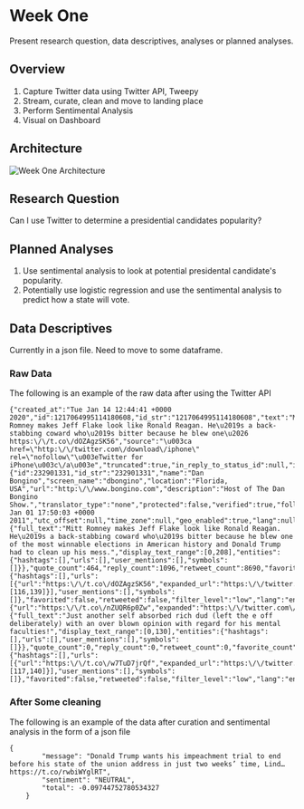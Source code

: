 # Week One

Present research question, data descriptives, analyses or planned analyses.

## Overview 

1. Capture Twitter data using Twitter API, Tweepy
2. Stream, curate, clean and move to landing place
3. Perform Sentimental Analysis
4. Visual on Dashboard 

## Architecture

![Week One Architecture](../week-one.jpg)

## Research Question

Can I use Twitter to determine a presidential candidates popularity?

## Planned Analyses

1. Use sentimental analysis to look at potential presidental candidate's popularity.
2. Potentially use logistic regression and use the sentimental analysis to predict how a state will vote.

## Data Descriptives

Currently in a json file. Need to move to some dataframe.

### Raw Data

The following is an example of the raw data after using the Twitter API

```
{"created_at":"Tue Jan 14 12:44:41 +0000 2020","id":1217064995114180608,"id_str":"1217064995114180608","text":"Mitt Romney makes Jeff Flake look like Ronald Reagan. He\u2019s a back-stabbing coward who\u2019s bitter because he blew one\u2026 https:\/\/t.co\/dOZAgzSK56","source":"\u003ca href=\"http:\/\/twitter.com\/download\/iphone\" rel=\"nofollow\"\u003eTwitter for iPhone\u003c\/a\u003e","truncated":true,"in_reply_to_status_id":null,"in_reply_to_status_id_str":null,"in_reply_to_user_id":null,"in_reply_to_user_id_str":null,"in_reply_to_screen_name":null,"user":{"id":232901331,"id_str":"232901331","name":"Dan Bongino","screen_name":"dbongino","location":"Florida, USA","url":"http:\/\/www.bongino.com","description":"Host of The Dan Bongino Show.","translator_type":"none","protected":false,"verified":true,"followers_count":1398949,"friends_count":654,"listed_count":4730,"favourites_count":56592,"statuses_count":57099,"created_at":"Sat Jan 01 17:50:03 +0000 2011","utc_offset":null,"time_zone":null,"geo_enabled":true,"lang":null,"contributors_enabled":false,"is_translator":false,"profile_background_color":"FFFFFF","profile_background_image_url":"http:\/\/abs.twimg.com\/images\/themes\/theme1\/bg.png","profile_background_image_url_https":"https:\/\/abs.twimg.com\/images\/themes\/theme1\/bg.png","profile_background_tile":false,"profile_link_color":"0084B4","profile_sidebar_border_color":"FFFFFF","profile_sidebar_fill_color":"C0DFEC","profile_text_color":"333333","profile_use_background_image":false,"profile_image_url":"http:\/\/pbs.twimg.com\/profile_images\/1085298427662077952\/G7pyO36A_normal.jpg","profile_image_url_https":"https:\/\/pbs.twimg.com\/profile_images\/1085298427662077952\/G7pyO36A_normal.jpg","profile_banner_url":"https:\/\/pbs.twimg.com\/profile_banners\/232901331\/1548899037","default_profile":false,"default_profile_image":false,"following":null,"follow_request_sent":null,"notifications":null},"geo":null,"coordinates":null,"place":null,"contributors":null,"is_quote_status":false,"extended_tweet":{"full_text":"Mitt Romney makes Jeff Flake look like Ronald Reagan. He\u2019s a back-stabbing coward who\u2019s bitter because he blew one of the most winnable elections in American history and Donald Trump had to clean up his mess.","display_text_range":[0,208],"entities":{"hashtags":[],"urls":[],"user_mentions":[],"symbols":[]}},"quote_count":464,"reply_count":1096,"retweet_count":8690,"favorite_count":30358,"entities":{"hashtags":[],"urls":[{"url":"https:\/\/t.co\/dOZAgzSK56","expanded_url":"https:\/\/twitter.com\/i\/web\/status\/1217064995114180608","display_url":"twitter.com\/i\/web\/status\/1\u2026","indices":[116,139]}],"user_mentions":[],"symbols":[]},"favorited":false,"retweeted":false,"filter_level":"low","lang":"en"},"quoted_status_permalink":{"url":"https:\/\/t.co\/nZUQR6p0Zw","expanded":"https:\/\/twitter.com\/dbongino\/status\/1217064995114180608","display":"twitter.com\/dbongino\/statu\u2026"},"is_quote_status":true,"extended_tweet":{"full_text":"Just another self absorbed rich dud (left the e off deliberately) with an over blown opinion with regard for his mental faculties!","display_text_range":[0,130],"entities":{"hashtags":[],"urls":[],"user_mentions":[],"symbols":[]}},"quote_count":0,"reply_count":0,"retweet_count":0,"favorite_count":0,"entities":{"hashtags":[],"urls":[{"url":"https:\/\/t.co\/w7TuD7jrQf","expanded_url":"https:\/\/twitter.com\/i\/web\/status\/1217122470764908545","display_url":"twitter.com\/i\/web\/status\/1\u2026","indices":[117,140]}],"user_mentions":[],"symbols":[]},"favorited":false,"retweeted":false,"filter_level":"low","lang":"en","timestamp_ms":"1579019584729"}
```

### After Some cleaning

The following is an example of the data after curation and sentimental analysis in the form of a json file

```
{
        "message": "Donald Trump wants his impeachment trial to end before his state of the union address in just two weeks’ time, Lind… https://t.co/rwbiWYglRT",
        "sentiment": "NEUTRAL",
        "total": -0.09744752780534327
    }
```


